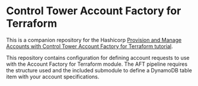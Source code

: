 # Control Tower Account Factory for Terraform

This is a companion repository for the Hashicorp [Provision and Manage Accounts with
Control Tower Account Factory for Terraform
tutorial](https://developer.hashicorp.com/terraform/tutorials/aws/aws-control-tower-aft).

This repository contains configuration for defining account
requests to use with the Account Factory for Terraform module. The AFT pipeline
requires the structure used and the included submodule to define a DynamoDB
table item with your account specifications. 

